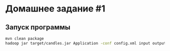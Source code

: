 # Домашнее задание #1

## Запуск программы

```bash
mvn clean package
hadoop jar target/candles.jar Application -conf config.xml input output
```
